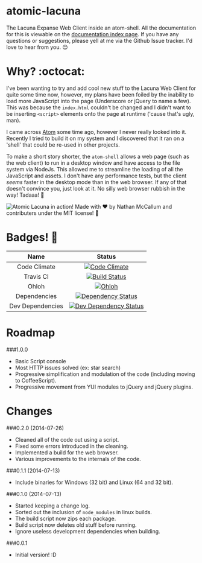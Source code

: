atomic-lacuna
=============

The Lacuna Expanse Web Client inside an atom-shell. All the documentation for
this is viewable on the [documentation index page](https://github.com/Vasari/atomic-lacuna/blob/master/docs/index.md).
If you have any questions or suggestions, please yell at me via the Github Issue tracker.
I'd love to hear from you. :blush:

Why? :octocat:
====

I've been wanting to try and add cool new stuff to the Lacuna Web Client for
quite some time now, however, my plans have been foiled by the inability to load
more JavaScript into the page (Underscore or jQuery to name a few). This was
because the `index.html` couldn't be changed and I didn't want to be inserting
`<script>` elements onto the page at runtime ('cause that's ugly, man).

I came across [Atom](atom.io) some time ago, however I never really looked into it.
Recently I tried to build it on my system and I discovered that it ran on a 'shell'
that could be re-used in other projects.

To make a short story shorter, the `atom-shell` allows a web page (such as the
web client) to run in a desktop window and have access to the file system via
NodeJs. This allowed me to streamline the loading of all the JavaScript and assets.
I don't have any performance tests, but the client *seems* faster in the desktop
mode than in the web browser. If any of that doesn't convince you, just look at it.
No silly web browser rubbish in the way! Tadaaa! :dizzy:

![Atomic Lacuna in action!](https://raw.githubusercontent.com/Vasari/atomic-lacuna/master/docs/Screenshot.png)
Made with :heart: by Nathan McCallum and contributers under the MIT license! :panda_face:

Badges! :beginner:
=======

| Name             | Status    |
| :--------------: | :-------: |
| Code Climate     | [![Code Climate](https://codeclimate.com/github/Vasari/atomic-lacuna.png)](https://codeclimate.com/github/Vasari/atomic-lacuna) |
| Travis CI        | [![Build Status](https://travis-ci.org/Vasari/atomic-lacuna.svg?branch=master)](https://travis-ci.org/Vasari/atomic-lacuna)     |
| Ohloh            | [![Ohloh](https://www.ohloh.net/images/logo/ohloh_hub.png)](https://www.ohloh.net/p/atomic-lacuna)
| Dependencies     | [![Dependency Status](https://david-dm.org/Vasari/atomic-lacuna.svg)](https://david-dm.org/Vasari/atomic-lacuna) |
| Dev Dependencies | [![Dev Dependency Status](https://david-dm.org/Vasari/atomic-lacuna/dev-status.svg)](https://david-dm.org/Vasari/atomic-lacuna#info=devDependencies) |

Roadmap
=======

###1.0.0
- Basic Script console
- Most HTTP issues solved (ex: star search)
- Progressive simplification and modulation of the code (including moving to CoffeeScript).
- Progressive movement from YUI modules to jQuery and jQuery plugins.

Changes
=======

###0.2.0 (2014-07-26)
- Cleaned all of the code out using a script.
- Fixed some errors introduced in the cleaning.
- Implemented a build for the web browser.
- Various improvements to the internals of the code.

###0.1.1 (2014-07-13)
- Include binaries for Windows (32 bit) and Linux (64 and 32 bit).

###0.1.0 (2014-07-13)
- Started keeping a change log.
- Sorted out the inclusion of `node_modules` in linux builds.
- The build script now zips each package.
- Build script now deletes old stuff before running.
- Ignore useless development dependencies when building.

###0.0.1
- Initial version! :D
